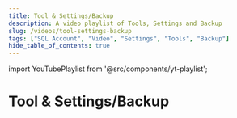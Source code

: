 ```yaml
---
title: Tool & Settings/Backup
description: A video playlist of Tools, Settings and Backup
slug: /videos/tool-settings-backup
tags: ["SQL Account", "Video", "Settings", "Tools", "Backup"]
hide_table_of_contents: true
---
```


import YouTubePlaylist from '@src/components/yt-playlist';

# Tool & Settings/Backup

<YouTubePlaylist playlistId="PLudOzz78YHQKiG__Qu1zemVMK9ZLq0SPX"/>